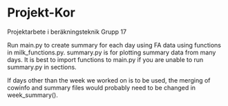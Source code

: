 # Projekt-Kor
Projektarbete i beräkningsteknik Grupp 17 



Run main.py to create summary for each day using FA data using functions in milk_functions.py. summary.py is for plotting summary data from many days. It is best to import functions to main.py if you are unable to run summary.py in sections. 

If days other than the week we worked on is to be used, the merging of cowinfo and summary files would probably need to be changed in week_summary().

